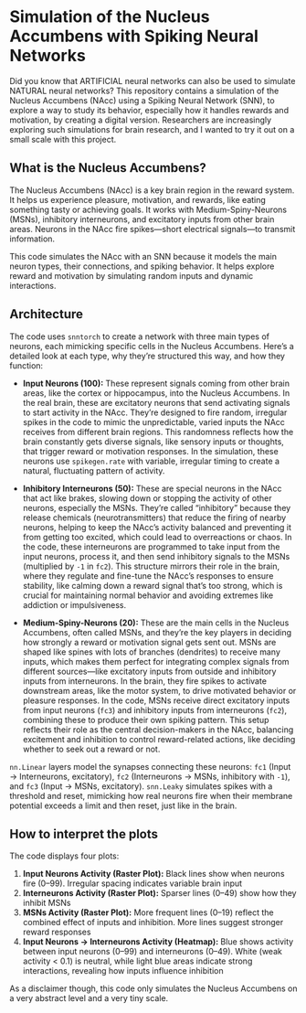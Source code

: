# Simulation of the Nucleus Accumbens with Spiking Neural Networks

Did you know that ARTIFICIAL neural networks can also be used to simulate NATURAL neural networks? This repository contains a simulation of the Nucleus Accumbens (NAcc) using a Spiking Neural Network (SNN), to explore a way to study its behavior, especially how it handles rewards and motivation, by creating a digital version. Researchers are increasingly exploring such simulations for brain research, and I wanted to try it out on a small scale with this project.
## What is the Nucleus Accumbens?
The Nucleus Accumbens (NAcc) is a key brain region in the reward system. It helps us experience pleasure, motivation, and rewards, like eating something tasty or achieving goals. It works with Medium-Spiny-Neurons (MSNs), inhibitory interneurons, and excitatory inputs from other brain areas. Neurons in the NAcc fire spikes—short electrical signals—to transmit information.

This code simulates the NAcc with an SNN because it models the main neuron types, their connections, and spiking behavior. It helps explore reward and motivation by simulating random inputs and dynamic interactions.

## Architecture
The code uses `snntorch` to create a network with three main types of neurons, each mimicking specific cells in the Nucleus Accumbens. Here’s a detailed look at each type, why they’re structured this way, and how they function:

- **Input Neurons (100):** These represent signals coming from other brain areas, like the cortex or hippocampus, into the Nucleus Accumbens. In the real brain, these are excitatory neurons that send activating signals to start activity in the NAcc. They’re designed to fire random, irregular spikes in the code to mimic the unpredictable, varied inputs the NAcc receives from different brain regions. This randomness reflects how the brain constantly gets diverse signals, like sensory inputs or thoughts, that trigger reward or motivation responses. In the simulation, these neurons use `spikegen.rate` with variable, irregular timing to create a natural, fluctuating pattern of activity.

- **Inhibitory Interneurons (50):** These are special neurons in the NAcc that act like brakes, slowing down or stopping the activity of other neurons, especially the MSNs. They’re called “inhibitory” because they release chemicals (neurotransmitters) that reduce the firing of nearby neurons, helping to keep the NAcc’s activity balanced and preventing it from getting too excited, which could lead to overreactions or chaos. In the code, these interneurons are programmed to take input from the input neurons, process it, and then send inhibitory signals to the MSNs (multiplied by `-1` in `fc2`). This structure mirrors their role in the brain, where they regulate and fine-tune the NAcc’s responses to ensure stability, like calming down a reward signal that’s too strong, which is crucial for maintaining normal behavior and avoiding extremes like addiction or impulsiveness.

- **Medium-Spiny-Neurons (20):** These are the main cells in the Nucleus Accumbens, often called MSNs, and they’re the key players in deciding how strongly a reward or motivation signal gets sent out. MSNs are shaped like spines with lots of branches (dendrites) to receive many inputs, which makes them perfect for integrating complex signals from different sources—like excitatory inputs from outside and inhibitory inputs from interneurons. In the brain, they fire spikes to activate downstream areas, like the motor system, to drive motivated behavior or pleasure responses. In the code, MSNs receive direct excitatory inputs from input neurons (`fc3`) and inhibitory inputs from interneurons (`fc2`), combining these to produce their own spiking pattern. This setup reflects their role as the central decision-makers in the NAcc, balancing excitement and inhibition to control reward-related actions, like deciding whether to seek out a reward or not.

`nn.Linear` layers model the synapses connecting these neurons: `fc1` (Input → Interneurons, excitatory), `fc2` (Interneurons → MSNs, inhibitory with `-1`), and `fc3` (Input → MSNs, excitatory). `snn.Leaky` simulates spikes with a threshold and reset, mimicking how real neurons fire when their membrane potential exceeds a limit and then reset, just like in the brain.

## How to interpret the plots
The code displays four plots:
1. **Input Neurons Activity (Raster Plot):** Black lines show when neurons fire (0–99). Irregular spacing indicates variable brain input
2. **Interneurons Activity (Raster Plot):** Sparser lines (0–49) show how they inhibit MSNs
3. **MSNs Activity (Raster Plot):** More frequent lines (0–19) reflect the combined effect of inputs and inhibition. More lines suggest stronger reward responses
4. **Input Neurons → Interneurons Activity (Heatmap):** Blue shows activity between input neurons (0–99) and interneurons (0–49). White (weak activity < 0.1) is neutral, while light blue areas indicate strong interactions, revealing how inputs influence inhibition

As a disclaimer though, this code only simulates the Nucleus Accumbens on a very abstract level and a very tiny scale.
